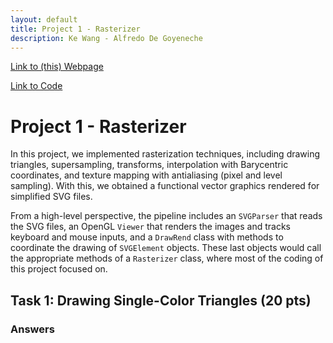 ```yaml
---
layout: default
title: Project 1 - Rasterizer
description: Ke Wang - Alfredo De Goyeneche
---
```


[Link to (this) Webpage](https://cal-cs184-student.github.io/sp22-project-webpages-asdegoyeneche/proj1/index.html)

[Link to Code](https://github.com/cal-cs184-student/p1-rasterizer-sp22-mr_graphics)

# Project 1 - Rasterizer

In this project, we implemented rasterization techniques, including drawing triangles, supersampling, transforms, interpolation with Barycentric coordinates, and texture mapping with antialiasing (pixel and level sampling). With this, we obtained a functional vector graphics rendered for simplified SVG files.

From a high-level perspective, the pipeline includes an `SVGParser` that reads the SVG files, an OpenGL `Viewer` that renders the images and tracks keyboard and mouse inputs, and a `DrawRend` class with methods to coordinate the drawing of `SVGElement` objects. These last objects would call the appropriate methods of a `Rasterizer` class, where most of the coding of this project focused on.

## Task 1: Drawing Single-Color Triangles (20 pts)

### Answers